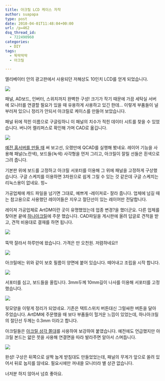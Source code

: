 ```yaml
---
title: 아크릴 LCD 케이스 자작
author: suapapa
type: post
date: 2010-04-01T11:48:04+00:00
url: /p=462
dsq_thread_id:
  - 722490960
categories:
  - DIY
tags:
  - 뚝딱딱딱
  - 아크릴

---
```


엘리베이터 안의 광고판에서 사용되던 저해상도 10인치 LCD를 얻게 되었습니다.

![][1] 

패널, AD보드, 인버터, 스위치까지 완벽한 구성! 크기가 작기 때문에 가끔 세탁실 서버에 모니터를 연결할 필요가 있을 때 유용하게 사용하고 있긴 한데&#8230; 이렇게 부품들이 널부러져 있으니 정리가 안되서 아크릴로 케이스를 만들어 보았습니다.



패널 뒤에 적힌 이름으로 구글링하니 이 패널의 치수가 적힌 데이터 시트를 찾을 수 있었습니다. 버니어 켈리퍼스로 확인해 가며 CAD로 옮깁니다.

![](https://homin.dev/asset/blog/image/lcddiy_02_do_cad.png)

[예전 홈서버를 만들 때][2] 써 보고선, 오랬만에 QCAD를 실행해 봤네요. 레이어 기능을 사용해 패널(노란색), 보드들(녹색) 사각형을 먼저 그리고, 아크릴이 잘릴 선들은 흰색으로 그려 줍니다. 

기본판 위에 보드를 고정하고 아크릴 서포터를 이용해 그 위에 패널을 고정하게 구상했습니다. 구글 스케치를 이용하면 3차원으로 쉽게 그릴 수 있는 것 같은데 구글 스케치는 리눅스용이 없네요. 힝~

가공업체에 캐드 파일을 넘기면 그대로, 예쁘게 -레이져로- 잘라 줍니다. 업체에 넘길 때는 참고용으로 사용했던 레이어들은 지우고 절단선이 있는 레이어만 전달합니다.

레이져 가공업체로 ArtDM이란 곳이 유명했었는데 업종 변경?을 했더군요. 다른 업체를 찾아본 끝에 [하나아크릴][3]에 주문 했습니다. CAD파일을 게시판에 올려 답글로 견적을 받고, 견적 비용대로 결재를 하면 됩니다.




![][4]  

뚝딱 잘라서 하루만에 왔습니다. 가격은 만 오천원. 저렴하네요!!

![][5] 

아크릴에는 위와 같이 보호 필름이 양면에 붙어 있습니다. 떼어내고 조립을 시작 합니다.

![][6] 

서포터를 심고, 보드들을 올립니다. 3mm두께 10mm길이 나사를 이용해 서포터를 고정 했습니다.

![][7] 

뒷모양을 이렇게 정리가 되었네요. 기존은 택트스위치 버튼대신 그럴싸한 버튼을 달아 주었습니다. ArtDM에 주문했을 때 보다 부품들이 헐거운 느낌이 있었는데, 하나아크릴의 절단선 두께는 0.3mm 이라고 합니다.

아크릴들은 [아크릴 삼각 쫄대][8]를 사용하여 보강하여 붙였습니다. 예전에도 언급했지만 아크릴 본드는 얇은 붓을 사용해 연결면을 따라 발라주면 알아서 스며듭니다.

![][9] 

완성! 구상은 뒤쪽으로 살짝 눕게 받침대도 만들었었는데, 패널의 무게가 앞으로 쏠려 있어서 뒤로 눕지를 않네요. 필요시에만 꺼내쓸 모니터라 별 상관 없습니다.

너저분 하지 않아서 넘흐 좋아요.

 [1]: https://homin.dev/asset/blog/image/lcddiy_01_the_pannel.jpg
 [2]: https://homin.dev/blog/p=18
 [3]: http://www.hanaacryl.com/
 [4]: https://homin.dev/asset/blog/image/lcddiy_03_order_arrived.jpg
 [5]: https://homin.dev/asset/blog/image/lcddiy_04_protect_tape_on_surface.jpg
 [6]: https://homin.dev/asset/blog/image/lcddiy_05_assembie_board.jpg
 [7]: https://homin.dev/asset/blog/image/lcddiy_06_ports.jpg
 [8]: http://www.hanaacryl.com/good_about.php?page=1&g_id=407&g_cate=24&g_scate=&list_type=&good_type=
 [9]: https://homin.dev/asset/blog/image/lcddiy_07_tada.jpg